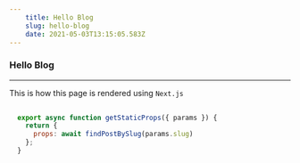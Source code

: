 ```yaml
---
    title: Hello Blog
    slug: hello-blog
    date: 2021-05-03T13:15:05.583Z
---
```


### Hello Blog
-----
This is how this page is rendered using `Next.js`
```javascript
  
  export async function getStaticProps({ params }) {
    return {
      props: await findPostBySlug(params.slug)
    };
  }

```

